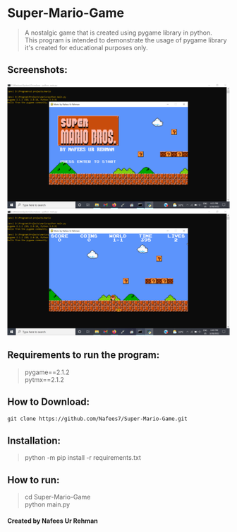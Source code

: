 # Super-Mario-Game
> A nostalgic game that is created using pygame library in python. <br/>
> This program is intended to demonstrate the usage of pygame library it's created for educational purposes only.
## Screenshots:
![image](mario.png)
![image](mario1.png)
## Requirements to run the program:
> pygame==2.1.2 <br/>
> pytmx==2.1.2
## How to Download:
```
git clone https://github.com/Nafees7/Super-Mario-Game.git
```
## Installation:
> python -m pip install -r requirements.txt
## How to run:
> cd Super-Mario-Game <br/>
> python main.py
#### Created by Nafees Ur Rehman 
